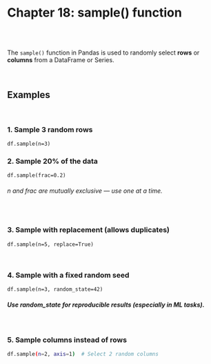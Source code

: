 #
# Chapter 18: sample() function

<br>
<br>

The `sample()` function in Pandas is used to randomly select **rows** or **columns** from a DataFrame or Series.

<br>

## Examples

<br>

### 1. Sample 3 random rows
```
df.sample(n=3)
```

### 2. Sample 20% of the data
```
df.sample(frac=0.2)
```
###### n and frac are mutually exclusive — use one at a time.
<br>

### 3. Sample with replacement (allows duplicates)
```
df.sample(n=5, replace=True)
```
<br>

### 4. Sample with a fixed random seed
```
df.sample(n=3, random_state=42)
```
##### Use random_state for reproducible results (especially in ML tasks).

<br>

### 5. Sample columns instead of rows
```bash
df.sample(n=2, axis=1)  # Select 2 random columns
```
